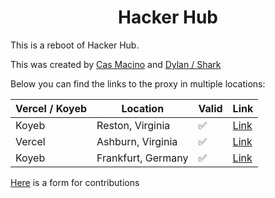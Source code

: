 <div align="center">
<h1>Hacker Hub</h1>
</div>

This is a reboot of Hacker Hub.

This was created by [Cas Macino](https://github.com/Cas-Student) and [Dylan / Shark](https://shxrk.dev)

Below you can find the links to the proxy in multiple locations:

| Vercel / Koyeb | Location | Valid | Link |
| -------------- | -------- | ----- | ---- |
| Koyeb | Reston, Virginia | :white_check_mark: | [Link](https://sound-beverley-hacker-hub-77e91221.koyeb.app/) |
| Vercel | Ashburn, Virginia | :white_check_mark: | [Link](https://proxy-xi-three.vercel.app/) |
| Koyeb | Frankfurt, Germany | :white_check_mark: | [Link](https://gay-drucy-calculator-nerd-de2308f9.koyeb.app/) |

[Here](https://forms.office.com/r/8JyNhKAATh) is a form for contributions 
